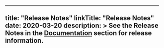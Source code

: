 
---
title: "Release Notes"
linkTitle: "Release Notes"
date: 2020-03-20
description: >
  See the Release Notes in the [Documentation](/docs/) section for release information.
---

